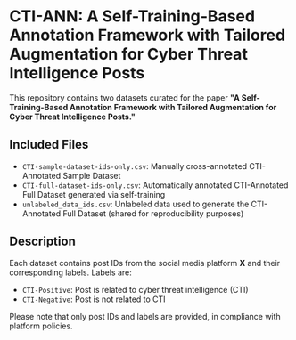 # CTI-ANN: A Self-Training-Based Annotation Framework with Tailored Augmentation for Cyber Threat Intelligence Posts

This repository contains two datasets curated for the paper **"A Self-Training-Based Annotation Framework with Tailored Augmentation for Cyber Threat Intelligence Posts."**

## Included Files
- `CTI-sample-dataset-ids-only.csv`: Manually cross-annotated CTI-Annotated Sample Dataset  
- `CTI-full-dataset-ids-only.csv`: Automatically annotated CTI-Annotated Full Dataset generated via self-training
- `unlabeled_data_ids.csv`: Unlabeled data used to generate the CTI-Annotated Full Dataset (shared for reproducibility purposes)

## Description
Each dataset contains post IDs from the social media platform **X** and their corresponding labels. Labels are:
- `CTI-Positive`: Post is related to cyber threat intelligence (CTI)
- `CTI-Negative`: Post is not related to CTI

Please note that only post IDs and labels are provided, in compliance with platform policies.


